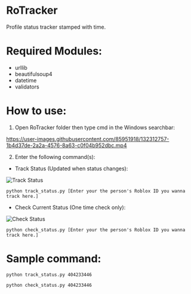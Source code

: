 # RoTracker
Profile status tracker stamped with time.
# Required Modules:
- urllib
- beautifulsoup4
- datetime
- validators
# How to use:
1. Open RoTracker folder then type cmd in the Windows searchbar:



https://user-images.githubusercontent.com/85951918/132312757-1b4d37de-2a2a-4576-8a63-c0f04b952dbc.mp4



2. Enter the following command(s):
- Track Status (Updated when status changes):

![Track Status](https://i.gyazo.com/8083b3d1d4d64931ba1cc01d9874d4d0.png)

```
python track_status.py [Enter your the person's Roblox ID you wanna track here.]
```
- Check Current Status (One time check only):

![Check Status](https://i.gyazo.com/6af55d79710a4773e2d0d19cd0b60e1c.png)

```
python check_status.py [Enter your the person's Roblox ID you wanna track here.]
```
# Sample command:
```
python track_status.py 404233446
```
```
python check_status.py 404233446
```
